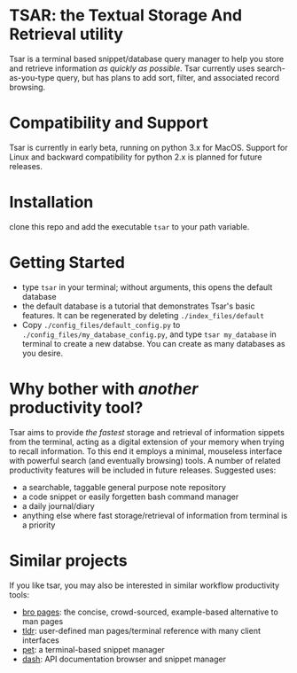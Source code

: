 <!-- # Screen shots/ Demo -->

# TSAR: the Textual Storage And Retrieval utility
Tsar is a terminal based snippet/database query manager to help you store and retrieve information *as quickly as possible*.  Tsar currently uses search-as-you-type query, but has plans to add sort, filter, and associated record browsing.

# Compatibility and Support
Tsar is currently in early beta, running on python 3.x for MacOS.  Support for Linux and backward compatibility for python 2.x is planned for future releases.

# Installation
clone this repo and add the executable `tsar` to your path variable.

# Getting Started
- type `tsar` in your terminal; without arguments, this opens the default database
- the default database is a tutorial that demonstrates Tsar's basic features.  It can be regenerated by deleting `./index_files/default`
- Copy `./config_files/default_config.py` to `./config_files/my_database_config.py`, and type `tsar my_database` in terminal to create a new databse.  You can create as many databases as you desire.

# Why bother with *another* productivity tool?
Tsar aims to provide *the fastest* storage and retrieval of information sippets from the terminal, acting as a digital extension of your memory when trying to recall information.  To this end it employs a minimal, mouseless interface with powerful search (and eventually browsing) tools.  A number of related productivity features will be included in future releases.  Suggested uses:
- a searchable, taggable general purpose note repository 
- a code snippet or easily forgetten bash command manager
- a daily journal/diary
- anything else where fast storage/retrieval of information from terminal is a priority

# Similar projects
If you like tsar, you may also be interested in similar workflow productivity tools:
- [bro pages](http://bropages.org): the concise, crowd-sourced, example-based alternative to man pages
- [tldr](https://github.com/tldr-pages/tldr): user-defined man pages/terminal reference with many client interfaces
- [pet](https://github.com/knqyf263): a terminal-based snippet manager
- [dash](https://kapeli.com/dash): API documentation browser and snippet manager
